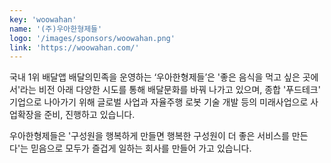 ```yaml
---
key: 'woowahan'
name: '(주)우아한형제들'
logo: '/images/sponsors/woowahan.png'
link: 'https://woowahan.com/'
---
```


국내 1위 배달앱 배달의민족을 운영하는 ‘우아한형제들’은 '좋은 음식을 먹고 싶은 곳에서'라는 비전 아래 다양한 시도를 통해 배달문화를 바꿔 나가고 있으며, 종합 '푸드테크' 기업으로 나아가기 위해 글로벌 사업과 자율주행 로봇 기술 개발 등의 미래사업으로 사업확장을 준비, 진행하고 있습니다.

우아한형제들은 '구성원을 행복하게 만들면 행복한 구성원이 더 좋은 서비스를 만든다'는 믿음으로 모두가 즐겁게 일하는 회사를 만들어 가고 있습니다.
